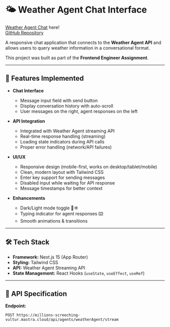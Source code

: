 # 🌤️ Weather Agent Chat Interface 

[Weather Agent Chat](https://weather-chat-delta.vercel.app/) here!  
[GitHub Repository](https://github.com/SidW111/weather-chat)


A responsive chat application that connects to the **Weather Agent API** and allows users to query weather information in a conversational format.  

This project was built as part of the **Frontend Engineer Assignment**.  

---

## 🚀 Features Implemented  

- **Chat Interface**
  - Message input field with send button  
  - Display conversation history with auto-scroll  
  - User messages on the right, agent responses on the left 

- **API Integration**
  - Integrated with Weather Agent streaming API  
  - Real-time response handling (streaming)  
  - Loading state indicators during API calls  
  - Proper error handling (network/API failures)  

- **UI/UX**
  - Responsive design (mobile-first, works on desktop/tablet/mobile)  
  - Clean, modern layout with Tailwind CSS  
  - Enter key support for sending messages  
  - Disabled input while waiting for API response  
  - Message timestamps for better context  

- **Enhancements**
  - Dark/Light mode toggle 🌙☀️  
  - Typing indicator for agent responses ⌨️  
  - Smooth animations & transitions  

---

## 🛠️ Tech Stack  

- **Framework:** Next.js 15 (App Router)  
- **Styling:** Tailwind CSS  
- **API:** Weather Agent Streaming API  
- **State Management:** React Hooks (`useState`, `useEffect`, `useRef`)  

---

## 📡 API Specification  

**Endpoint:**  
```http
POST https://millions-screeching-vultur.mastra.cloud/api/agents/weatherAgent/stream
